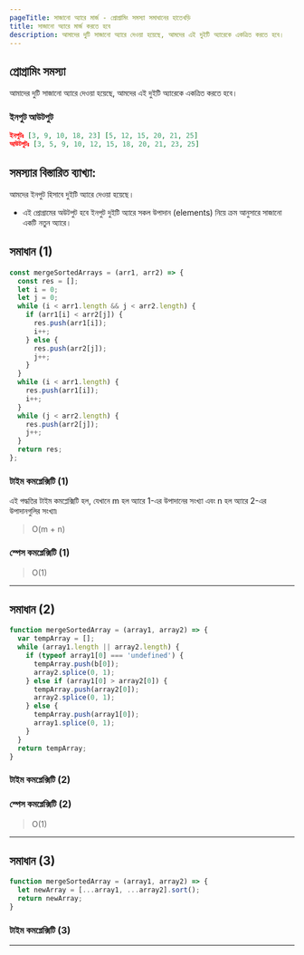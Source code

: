 ```yaml
---
pageTitle: সাজানো অ্যারে মার্জ - প্রোগ্রামিং সমস্যা সমাধানের হাতেখড়ি
title: সাজানো অ্যারে মার্জ করতে হবে
description: আমাদের দুটি সাজানো অ্যারে দেওয়া হয়েছে, আমদের এই দুইটি অ্যারেকে একত্রিত করতে হবে।
---
```


## প্রোগ্রামিং সমস্যা

আমাদের দুটি সাজানো অ্যারে দেওয়া হয়েছে, আমদের এই দুইটি অ্যারেকে একত্রিত করতে হবে।

### ইনপুট আউটপুট

```json
ইনপুটঃ [3, 9, 10, 18, 23] [5, 12, 15, 20, 21, 25]
আউটপুটঃ [3, 5, 9, 10, 12, 15, 18, 20, 21, 23, 25]

```

## সমস্যার বিস্তারিত ব্যাখ্যা:

আমদের ইনপুট হিসাবে দুইটি অ্যারে দেওয়া হয়েছে।

- এই প্রোগ্রামের অউটপুট হবে ইনপুট দুইটি অ্যারে সকল উপাদান (elements) নিয়ে ক্রম আনুসারে সাজানো একটি নতুন অ্যারে।

## সমাধান (1)

```js
const mergeSortedArrays = (arr1, arr2) => {
  const res = [];
  let i = 0;
  let j = 0;
  while (i < arr1.length && j < arr2.length) {
    if (arr1[i] < arr2[j]) {
      res.push(arr1[i]);
      i++;
    } else {
      res.push(arr2[j]);
      j++;
    }
  }
  while (i < arr1.length) {
    res.push(arr1[i]);
    i++;
  }
  while (j < arr2.length) {
    res.push(arr2[j]);
    j++;
  }
  return res;
};
```

### টাইম কমপ্লেক্সিটি (1)

এই পদ্ধতির টাইম কমপ্লেক্সিটি হল, যেখানে m হল অ্যারে 1-এর উপাদানের সংখ্যা এবং n হল অ্যারে 2-এর উপাদানগুলির সংখ্যা৷

> O(m + n)

### স্পেস কমপ্লেক্সিটি (1)

> O(1)

---

## সমাধান (2)

```js
function mergeSortedArray = (array1, array2) => {
  var tempArray = [];
  while (array1.length || array2.length) {
    if (typeof array1[0] === 'undefined') {
      tempArray.push(b[0]);
      array2.splice(0, 1);
    } else if (array1[0] > array2[0]) {
      tempArray.push(array2[0]);
      array2.splice(0, 1);
    } else {
      tempArray.push(array1[0]);
      array1.splice(0, 1);
    }
  }
  return tempArray;
}
```

### টাইম কমপ্লেক্সিটি (2)

>

### স্পেস কমপ্লেক্সিটি (2)

> O(1)

---

## সমাধান (3)

```js
function mergeSortedArray = (array1, array2) => {
  let newArray = [...array1, ...array2].sort();
  return newArray;
}
```

### টাইম কমপ্লেক্সিটি (3)

>

---
